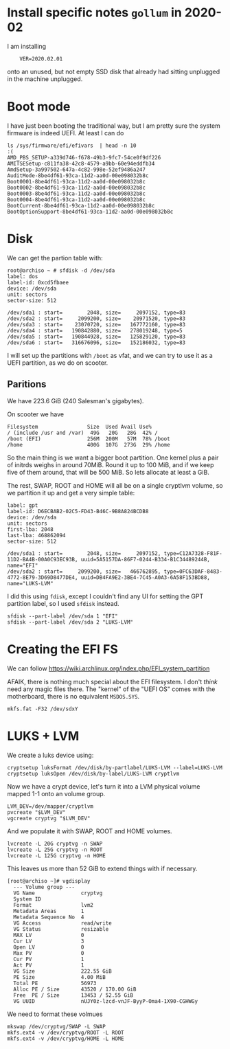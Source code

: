 # Install specific notes `gollum` in 2020-02

I am installing
```
    VER=2020.02.01
```
onto an unused, but not empty SSD disk that already had sitting unplugged in
the machine unplugged.

# Boot mode

I have just been booting the traditional way, but I am pretty sure the system
firmware is indeed UEFI.  At least I can do

```
ls /sys/firmware/efi/efivars  | head -n 10                                          :(
AMD_PBS_SETUP-a339d746-f678-49b3-9fc7-54ce0f9df226
AMITSESetup-c811fa38-42c8-4579-a9bb-60e94eddfb34
AmdSetup-3a997502-647a-4c82-998e-52ef9486a247
AuditMode-8be4df61-93ca-11d2-aa0d-00e098032b8c
Boot0001-8be4df61-93ca-11d2-aa0d-00e098032b8c
Boot0002-8be4df61-93ca-11d2-aa0d-00e098032b8c
Boot0003-8be4df61-93ca-11d2-aa0d-00e098032b8c
Boot0004-8be4df61-93ca-11d2-aa0d-00e098032b8c
BootCurrent-8be4df61-93ca-11d2-aa0d-00e098032b8c
BootOptionSupport-8be4df61-93ca-11d2-aa0d-00e098032b8c
```

# Disk

We can get the partion table with:

```
root@archiso ~ # sfdisk -d /dev/sda
label: dos
label-id: 0xcd5fbaee
device: /dev/sda
unit: sectors
sector-size: 512

/dev/sda1 : start=        2048, size=     2097152, type=83
/dev/sda2 : start=     2099200, size=    20971520, type=83
/dev/sda3 : start=    23070720, size=   167772160, type=83
/dev/sda4 : start=   190842880, size=   278019248, type=5
/dev/sda5 : start=   190844928, size=   125829120, type=83
/dev/sda6 : start=   316676096, size=   152186032, type=83
```

I will set up the partitions with `/boot` as vfat, and we can try to use it as
a UEFI partition, as we do on scooter.

## Paritions

We have 223.6 GiB (240 Salesman's gigabytes).

On scooter we have

```
Filesystem                Size  Used Avail Use%
/ (include /usr and /var)  49G   20G   28G  42% /
/boot (EFI)               256M  200M   57M  78% /boot
/home                     400G  107G  273G  29% /home
```

So the main thing is we want a bigger boot partition.  One kernel plus a pair
of initrds weighs in around 70MiB.  Round it up to 100 MiB, and if we keep five
of them around, that will be 500 MiB.  So lets allocate at least a GiB.

The rest, SWAP, ROOT and HOME will all be on a single cryptlvm volume, so we
partition it up and get a very simple table:

```
label: gpt
label-id: D6ECBAB2-02C5-FD43-B46C-9B8A824BCDB8
device: /dev/sda
unit: sectors
first-lba: 2048
last-lba: 468862094
sector-size: 512

/dev/sda1 : start=        2048, size=     2097152, type=C12A7328-F81F-11D2-BA4B-00A0C93EC93B, uuid=5A5157DA-86F7-0244-B334-B1C34489244B, name="EFI"
/dev/sda2 : start=     2099200, size=   466762895, type=0FC63DAF-8483-4772-8E79-3D69D8477DE4, uuid=DB4FA9E2-3BE4-7C45-A0A3-6A58F153BD88, name="LUKS-LVM"
```

I did this using `fdisk`, except I couldn't find any UI for setting the GPT
partition label, so I used `sfdisk` instead.

```
sfdisk --part-label /dev/sda 1 "EFI"
sfdisk --part-label /dev/sda 2 "LUKS-LVM"
```

# Creating the EFI FS

We can follow https://wiki.archlinux.org/index.php/EFI_system_partition

AFAIK, there is nothing much special about the EFI filesystem.  I don't *think*
need any magic files there.  The "kernel" of the "UEFI OS" comes with the
motherboard, there is no equivalent `MSDOS.SYS`.

```
mkfs.fat -F32 /dev/sdxY
```

# LUKS + LVM

We create a luks device using:

```
cryptsetup luksFormat /dev/disk/by-partlabel/LUKS-LVM --label=LUKS-LVM
cryptsetup luksOpen /dev/disk/by-label/LUKS-LVM cryptlvm
```

Now we have a crypt device, let's turn it into a LVM physical volume mapped 1-1
onto an volume group.

```
LVM_DEV=/dev/mapper/cryptlvm
pvcreate "$LVM_DEV"
vgcreate cryptvg "$LVM_DEV"
```

And we populate it with SWAP, ROOT and HOME volumes.

```
lvcreate -L 20G cryptvg -n SWAP
lvcreate -L 25G cryptvg -n ROOT
lvcreate -L 125G cryptvg -n HOME
```

This leaves us more than 52 GiB to extend things with if necessary.

```
[root@archiso ~]# vgdisplay
  --- Volume group ---
  VG Name               cryptvg
  System ID
  Format                lvm2
  Metadata Areas        1
  Metadata Sequence No  4
  VG Access             read/write
  VG Status             resizable
  MAX LV                0
  Cur LV                3
  Open LV               0
  Max PV                0
  Cur PV                1
  Act PV                1
  VG Size               222.55 GiB
  PE Size               4.00 MiB
  Total PE              56973
  Alloc PE / Size       43520 / 170.00 GiB
  Free  PE / Size       13453 / 52.55 GiB
  VG UUID               nUJY0z-lzcd-vnJF-ByyP-Oma4-1X90-CGHWGy
```
We need to format these volmues

```
mkswap /dev/cryptvg/SWAP -L SWAP
mkfs.ext4 -v /dev/cryptvg/ROOT -L ROOT
mkfs.ext4 -v /dev/cryptvg/HOME -L HOME
```
